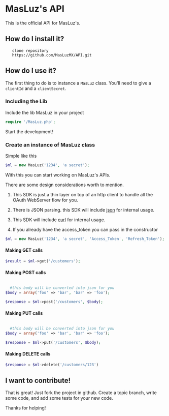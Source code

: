# MasLuz's API

This is the official API for MasLuz's.

## How do I install it?

       clone repository
       https://github.com/MasLuzMX/API.git

## How do I use it?

The first thing to do is to instance a ```MasLuz``` class. You'll need to give a ```clientId``` and a ```clientSecret```.

### Including the Lib
Include the lib MasLuz in your project

```php
require '/MasLuz.php';
```
Start the development!

### Create an instance of MasLuz class
Simple like this
```php
$ml = new MasLuz('1234', 'a secret');
```
With this you can start working on MasLuz's APIs.

There are some design considerations worth to mention.

1. This SDK is just a thin layer on top of an http client to handle all the OAuth WebServer flow for you.

2. There is JSON parsing. this SDK will include [json](http://php.net/manual/en/book.json.php) for internal usage.

3. This SDK will include [curl](http://php.net/manual/en/book.curl.php) for internal usage.

4. If you already have the access_token you can pass in the constructor

```php
$ml = new MasLuz('1234', 'a secret', 'Access_Token', 'Refresh_Token');
```
#### Making GET calls

```php
$result = $ml->get('/customers');
```

#### Making POST calls

```php

  #this body will be converted into json for you
$body = array('foo' => 'bar', 'bar' => 'foo');

$response = $ml->post('/customers', $body);
```

#### Making PUT calls

```php

  #this body will be converted into json for you
$body = array('foo' => 'bar', 'bar' => 'foo');

$response = $ml->put('/customers', $body);
```

#### Making DELETE calls
```php
$response = $ml->delete('/customers/123')
```

## I want to contribute!

That is great! Just fork the project in github. Create a topic branch, write some code, and add some tests for your new code.

Thanks for helping!